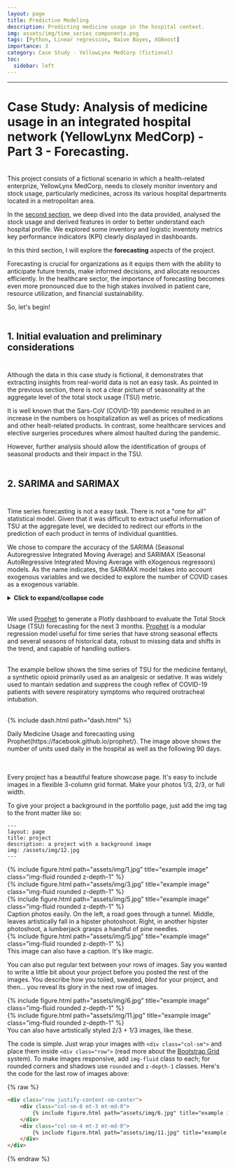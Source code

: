 ```yaml
---
layout: page
title: Predictive Modeling
description: Predicting medicine usage in the hospital context.
img: assets/img/time_series_components.png
tags: [Python, Linear regression, Naive Bayes, XGBoost]
importance: 3
category: Case Study - YellowLynx MedCorp (fictional)
toc:
  sidebar: left
---
```


<hr>

# Case Study: Analysis of medicine usage in an integrated hospital network (YellowLynx MedCorp) - Part 3 - Forecasting.
<br>
This project consists of a fictional scenario in which a health-related enterprize, YellowLynx MedCorp, needs to closely monitor inventory and stock usage, particularly medicines, across its various hospital departments located in a metropolitan area.

In the [second section](/projects/2_project/), we deep dived into the data provided, analysed the stock usage and derived features in order to better understand each hospital profile. We explored some inventory and logistic inventoty metrics key performance indicators (KPI) clearly displayed in dashboards.

In this third section, I will explore the **forecasting** aspects of the project.

Forecasting is crucial for organizations as it equips them with the ability to anticipate future trends, make informed decisions, and allocate resources efficiently. In the healthcare sector, the importance of forecasting becomes even more pronounced due to the high stakes involved in patient care, resource utilization, and financial sustainability.

So, let's begin!<br><br>

## 1. Initial evaluation and preliminary considerations<br><br>

Although the data in this case study is fictional, it demonstrates that extracting insights from real-world data is not an easy task. As pointed in the previous section, there is not a clear picture of seasonality at the aggregate level of the total stock usage (TSU) metric.

It is well known that the Sars-CoV (COVID-19) pandemic resulted in an increase in the numbers os hospitalization as well as prices of medications and other healt-related products. In contrast, some healthcare services and elective surgeries procedures where almost haulted during the pandemic.

However, further analysis should allow the identification of groups of seasonal products and their impact in the TSU.<br><br>

## 2. SARIMA and SARIMAX<br><br>

Time series forecasting is not a easy task. There is not a "one for all" statistical model. Given that it was difficult to extract useful information of TSU at the aggregate level, we decided to redirect our efforts in the prediction of each product in terms of individual quantities.

We chose to compare the accuracy of the SARIMA (Seasonal Autoregressive Integrated Moving Average) and SARIMAX (Seasonal AutoRegressive Integrated Moving Average with eXogenous regressors) models. As the name indicates, the SARIMAX model takes into account exogenous variables and we decided to explore the number of COVID cases as a exogenous variable.


<html lang="en">

<head>
    <meta charset="UTF-8">
    <meta name="viewport" content="width=device-width, initial-scale=1.0">
    <title>Dataframe structure check</title>
    <link href="https://cdnjs.cloudflare.com/ajax/libs/prism-themes/1.9.0/prism-material-dark.min.css" rel="stylesheet">
</head>

<body>
<details>
    <summary><b>Click to expand/collapse code</b></summary>
    <pre class="line-numbers"><code class="language-python">from itertools import product    	
	from tqdm import tqdm
	from statsmodels.tsa.statespace.sarimax import SARIMAX
	import xgboost as xgb
	from sklearn.metrics import mean_absolute_error, mean_squared_error

	def filter_and_aggregate_data(df, sender_id, product):
	    """
	    Filters and aggregates the data for a specific hospital and product.
	    """
	    
	    df_filtered = df[(df['SenderLocationID'] == sender_id) & (df['Product'] == product)]
	    df_filtered = df_filtered.groupby('year_month')['Quantity'].sum().sort_index()

	    if df_filtered.empty:
		raise ValueError(f"No data found for SenderLocationID '{sender_id}' and Product '{product}'.")

	    return df_filtered


	def plot_acf_pacf(time_series, seasonal_period):
	    """
	    Plots the ACF and PACF of the time series.
	    """
	    
	    print("Plotting ACF and PACF...")
	    plt.figure(figsize=(12, 6))
	    sm.graphics.tsa.plot_acf(time_series, lags=seasonal_period, ax=plt.subplot(121))
	    sm.graphics.tsa.plot_pacf(time_series, lags=seasonal_period, ax=plt.subplot(122))
	    plt.show()


	def sarima_grid_search(time_series, seasonal_period):
	    """
	    Performs a grid search to find the best SARIMA parameters.
	    """
	    
	    print("Performing SARIMA Grid Search...")
	    p = q = range(0, 3)
	    d = range(0, 2)
	    P = Q = range(0, 3)
	    D = range(0, 2)
	    param_combinations = list(product(p, d, q, P, D, Q))

	    best_params = None
	    best_aic = float("inf")

	    for params in tqdm(param_combinations, desc="Testing SARIMA parameters"):
		try:
		    model = SARIMAX(time_series, 
		                    order=(params[0], params[1], params[2]),
		                    seasonal_order=(params[3], params[4], params[5], seasonal_period))
		    results = model.fit(disp=False)
		    if results.aic < best_aic:
		        best_aic = results.aic
		        best_params = params
		except:
		    continue

	    print(f"Best SARIMA Parameters: {best_params}, AIC: {best_aic}")
	    return best_params, best_aic


	def fit_and_forecast_sarima(time_series, best_params, seasonal_period):
	    """
	    Fits the best SARIMA model and produces a forecast.
	    """
	    
	    print("Fitting Best SARIMA Model...")
	    sarima_model = SARIMAX(time_series, 
		                   order=(best_params[0], best_params[1], best_params[2]),
		                   seasonal_order=(best_params[3], best_params[4], best_params[5], seasonal_period))
	    sarima_results = sarima_model.fit(disp=False)
	    return sarima_results.forecast(steps=seasonal_period)


	def xgboost_forecast(time_series, seasonal_period):
	    """
	    Trains an XGBoost model and produces a forecast.
	    """
	    
	    print("Training XGBoost Model...")
	    lag_features = seasonal_period * 2
	    xgboost_df = pd.DataFrame({'y': time_series})
	    for lag in range(1, lag_features + 1):
		xgboost_df[f'lag_{lag}'] = xgboost_df['y'].shift(lag)

	    xgboost_df.dropna(inplace=True)
	    X = xgboost_df.drop(columns='y')
	    y = xgboost_df['y']

	    train_size = int(len(X) * 0.8)
	    X_train, X_test = X[:train_size], X[train_size:]
	    y_train, y_test = y[:train_size], y[train_size:]

	    xgb_model = xgb.XGBRegressor(objective='reg:squarederror')
	    xgb_model.fit(X_train, y_train)
	    forecast = xgb_model.predict(X_test)

	    return pd.Series(forecast, index=y_test.index)


	def compare_results(time_series, sarima_forecast, xgboost_forecast, seasonal_period):
	    """
	    Compares SARIMA and XGBoost forecasts and calculates evaluation metrics.
	    """
	    
	    metrics = {
		"Model": ["SARIMA", "XGBoost"],
		"MAE": [
		    mean_absolute_error(time_series[-seasonal_period:], sarima_forecast),
		    mean_absolute_error(time_series[-seasonal_period:], xgboost_forecast)
		],
		"RMSE": [
		    mean_squared_error(time_series[-seasonal_period:], sarima_forecast, squared=False),
		    mean_squared_error(time_series[-seasonal_period:], xgboost_forecast, squared=False)
		]
	    }
	    results_df = pd.DataFrame(metrics)

	    summary = (
		f"SARIMA showed an MAE of {metrics['MAE'][0]:.2f} and RMSE of {metrics['RMSE'][0]:.2f}. "
		f"It effectively captured seasonality but may struggle with nonlinear patterns.\n\n"
		f"XGBoost demonstrated an MAE of {metrics['MAE'][1]:.2f} and RMSE of {metrics['RMSE'][1]:.2f}. "
		f"It is flexible with nonlinear data but relies on proper feature engineering."
	    )

	    return results_df, summary
</code></pre>
</details>
<script src="https://cdn.jsdelivr.net/npm/prismjs/prism.min.js"></script>
<script src="https://cdn.jsdelivr.net/npm/prismjs/components/prism-python.min.js"></script>
<script src="https://cdn.jsdelivr.net/npm/prismjs/plugins/line-numbers/prism-line-numbers.min.js"></script>
</body>
</html><br>














We used [Prophet](https://facebook.github.io/prophet/) to generate a Plotly dashboard to evaluate the Total Stock Usage (TSU) forecasting for the next 3 months. [Prophet](https://facebook.github.io/prophet/) is a modular regression model useful for time series that have strong seasonal effects and several seasons of historical data, robust to missing data and shifts in the trend, and capable of handling outliers.<br><br>

The example bellow shows the time series of TSU for the medicine fentanyl, a synthetic opioid primarily used as an analgesic or sedative. It was widely used to mantain sedation and suppress the cough reflex of COVID-19 patients with severe respiratory symptoms who required orotracheal intubation.<br><br>

{% include dash.html path="dash.html" %}
<div class="caption">Daily Medicine Usage and forecasting using Prophet(https://facebook.github.io/prophet/). The image above shows the number of units used daily in the hospital as well as the following 90 days.</div><br><br>



Every project has a beautiful feature showcase page.
It's easy to include images in a flexible 3-column grid format.
Make your photos 1/3, 2/3, or full width.

To give your project a background in the portfolio page, just add the img tag to the front matter like so:

    ---
    layout: page
    title: project
    description: a project with a background image
    img: /assets/img/12.jpg
    ---

<div class="row">
    <div class="col-sm mt-3 mt-md-0">
        {% include figure.html path="assets/img/1.jpg" title="example image" class="img-fluid rounded z-depth-1" %}
    </div>
    <div class="col-sm mt-3 mt-md-0">
        {% include figure.html path="assets/img/3.jpg" title="example image" class="img-fluid rounded z-depth-1" %}
    </div>
    <div class="col-sm mt-3 mt-md-0">
        {% include figure.html path="assets/img/5.jpg" title="example image" class="img-fluid rounded z-depth-1" %}
    </div>
</div>
<div class="caption">
    Caption photos easily. On the left, a road goes through a tunnel. Middle, leaves artistically fall in a hipster photoshoot. Right, in another hipster photoshoot, a lumberjack grasps a handful of pine needles.
</div>
<div class="row">
    <div class="col-sm mt-3 mt-md-0">
        {% include figure.html path="assets/img/5.jpg" title="example image" class="img-fluid rounded z-depth-1" %}
    </div>
</div>
<div class="caption">
    This image can also have a caption. It's like magic.
</div>

You can also put regular text between your rows of images.
Say you wanted to write a little bit about your project before you posted the rest of the images.
You describe how you toiled, sweated, *bled* for your project, and then... you reveal its glory in the next row of images.


<div class="row justify-content-sm-center">
    <div class="col-sm-8 mt-3 mt-md-0">
        {% include figure.html path="assets/img/6.jpg" title="example image" class="img-fluid rounded z-depth-1" %}
    </div>
    <div class="col-sm-4 mt-3 mt-md-0">
        {% include figure.html path="assets/img/11.jpg" title="example image" class="img-fluid rounded z-depth-1" %}
    </div>
</div>
<div class="caption">
    You can also have artistically styled 2/3 + 1/3 images, like these.
</div>


The code is simple.
Just wrap your images with `<div class="col-sm">` and place them inside `<div class="row">` (read more about the <a href="https://getbootstrap.com/docs/4.4/layout/grid/">Bootstrap Grid</a> system).
To make images responsive, add `img-fluid` class to each; for rounded corners and shadows use `rounded` and `z-depth-1` classes.
Here's the code for the last row of images above:

{% raw %}
```html
<div class="row justify-content-sm-center">
    <div class="col-sm-8 mt-3 mt-md-0">
        {% include figure.html path="assets/img/6.jpg" title="example image" class="img-fluid rounded z-depth-1" %}
    </div>
    <div class="col-sm-4 mt-3 mt-md-0">
        {% include figure.html path="assets/img/11.jpg" title="example image" class="img-fluid rounded z-depth-1" %}
    </div>
</div>
```
{% endraw %}
